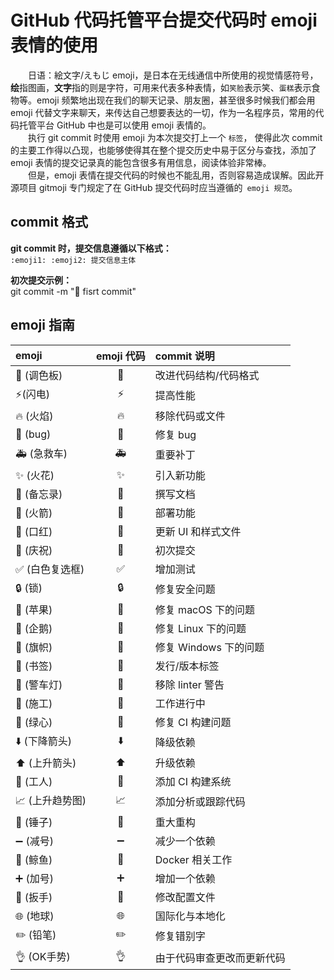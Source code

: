 # GitHub 代码托管平台提交代码时 emoji 表情的使用

&emsp;&emsp;日语：絵文字/えもじ emoji，是日本在无线通信中所使用的视觉情感符号，**绘**指图画，**文字**指的则是字符，可用来代表多种表情，如`笑脸`表示笑、`蛋糕`表示食物等。emoji 频繁地出现在我们的聊天记录、朋友圈，甚至很多时候我们都会用 emoji 代替文字来聊天，来传达自己想要表达的一切，作为一名程序员，常用的代码托管平台 GitHub 中也是可以使用 emoji 表情的。  
&emsp;&emsp;执行 git commit 时使用 emoji 为本次提交打上一个 `标签`， 使得此次 commit 的主要工作得以凸现，也能够使得其在整个提交历史中易于区分与查找，添加了 emoji 表情的提交记录真的能包含很多有用信息，阅读体验非常棒。  
&emsp;&emsp;但是，emoji 表情在提交代码的时候也不能乱用，否则容易造成误解。因此开源项目 gitmoji 专门规定了在 GitHub 提交代码时应当遵循的` emoji 规范`。  

## commit 格式

**git commit 时，提交信息遵循以下格式：**  
`:emoji1: :emoji2: 提交信息主体`

**初次提交示例：**  
git commit -m ":tada: fisrt commit"

## emoji 指南

emoji | emoji 代码 | commit 说明
:---|:---:|:---
:art: (调色板) | :art: | 改进代码结构/代码格式
:zap:(闪电) | :zap: | 提高性能
:fire: (火焰) | :fire: | 移除代码或文件
:bug: (bug) | :bug: | 修复 bug
:ambulance: (急救车) | :ambulance: | 重要补丁
:sparkles: (火花) | :sparkles: | 引入新功能
:memo: (备忘录) | :memo: | 撰写文档
:rocket: (火箭) | :rocket: | 部署功能
:lipstick: (口红) | :lipstick: | 更新 UI 和样式文件
:tada: (庆祝) | :tada: | 初次提交
:white_check_mark: (白色复选框) | :white_check_mark: | 增加测试
:lock: (锁) | :lock: | 修复安全问题
:apple: (苹果) | :apple: | 修复 macOS 下的问题
:penguin: (企鹅) | :penguin: | 修复 Linux 下的问题
:checkered_flag: (旗帜) | :checkered_flag: | 修复 Windows 下的问题
:bookmark: (书签) | :bookmark: | 发行/版本标签
:rotating_light: (警车灯) | :rotating_light: | 移除 linter 警告
:construction: (施工) | :construction: | 工作进行中
:green_heart: (绿心) | :green_heart: | 修复 CI 构建问题
:arrow_down: (下降箭头) | :arrow_down: | 降级依赖
:arrow_up: (上升箭头) | :arrow_up: | 升级依赖
:construction_worker: (工人) | :construction_worker: | 添加 CI 构建系统
:chart_with_upwards_trend: (上升趋势图) | :chart_with_upwards_trend: | 添加分析或跟踪代码
:hammer: (锤子) | :hammer: | 重大重构
:heavy_minus_sign: (减号) | :heavy_minus_sign: | 减少一个依赖
:whale: (鲸鱼) | :whale: | Docker 相关工作
:heavy_plus_sign: (加号) | :heavy_plus_sign: | 增加一个依赖
:wrench: (扳手) | :wrench: | 修改配置文件
:globe_with_meridians: (地球) | :globe_with_meridians: | 国际化与本地化
:pencil2: (铅笔) | :pencil2: | 修复错别字
:ok_hand: (OK手势) | :ok_hand: | 由于代码审查更改而更新代码
